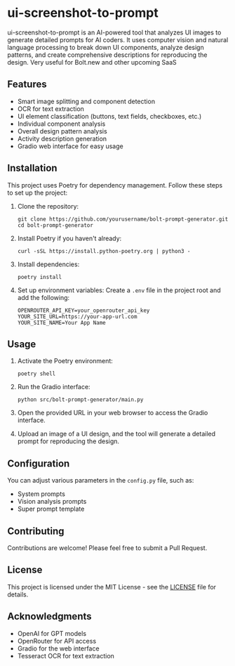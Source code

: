 # ui-screenshot-to-prompt
ui-screenshot-to-prompt is an AI-powered tool that analyzes UI images to generate detailed prompts for AI coders. It uses computer vision and natural language processing to break down UI components, analyze design patterns, and create comprehensive descriptions for reproducing the design. Very useful for Bolt.new and other upcoming SaaS

## Features

- Smart image splitting and component detection
- OCR for text extraction
- UI element classification (buttons, text fields, checkboxes, etc.)
- Individual component analysis
- Overall design pattern analysis
- Activity description generation
- Gradio web interface for easy usage

## Installation

This project uses Poetry for dependency management. Follow these steps to set up the project:

1. Clone the repository:
   ```
   git clone https://github.com/yourusername/bolt-prompt-generator.git
   cd bolt-prompt-generator
   ```

2. Install Poetry if you haven't already:
   ```
   curl -sSL https://install.python-poetry.org | python3 -
   ```

3. Install dependencies:
   ```
   poetry install
   ```

4. Set up environment variables:
   Create a `.env` file in the project root and add the following:
   ```
   OPENROUTER_API_KEY=your_openrouter_api_key
   YOUR_SITE_URL=https://your-app-url.com
   YOUR_SITE_NAME=Your App Name
   ```

## Usage

1. Activate the Poetry environment:
   ```
   poetry shell
   ```

2. Run the Gradio interface:
   ```
   python src/bolt-prompt-generator/main.py
   ```

3. Open the provided URL in your web browser to access the Gradio interface.

4. Upload an image of a UI design, and the tool will generate a detailed prompt for reproducing the design.

## Configuration

You can adjust various parameters in the `config.py` file, such as:

- System prompts
- Vision analysis prompts
- Super prompt template

## Contributing

Contributions are welcome! Please feel free to submit a Pull Request.

## License

This project is licensed under the MIT License - see the [LICENSE](LICENSE) file for details.

## Acknowledgments

- OpenAI for GPT models
- OpenRouter for API access
- Gradio for the web interface
- Tesseract OCR for text extraction
